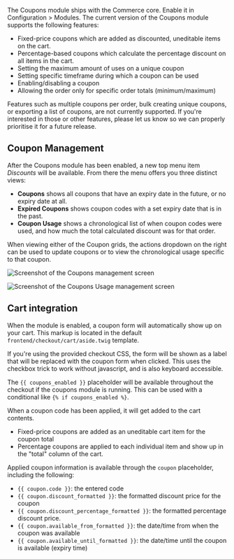 The Coupons module ships with the Commerce core. Enable it in Configuration > Modules. The current version of the Coupons module supports the following features:

- Fixed-price coupons which are added as discounted, uneditable items on the cart.
- Percentage-based coupons which calculate the percentage discount on all items in the cart. 
- Setting the maximum amount of uses on a unique coupon
- Setting specific timeframe during which a coupon can be used
- Enabling/disabling a coupon
- Allowing the order only for specific order totals (minimum/maximum)

Features such as multiple coupons per order, bulk creating unique coupons, or exporting a list of coupons, are not currently supported. If you're interested in those or other features, please let us know so we can properly prioritise it for a future release. 

## Coupon Management

After the Coupons module has been enabled, a new top menu item _Discounts_ will be available. From there the menu offers you three distinct views:

- **Coupons** shows all coupons that have an expiry date in the future, or no expiry date at all. 
- **Expired Coupons** shows coupon codes with a set expiry date that is in the past.
- **Coupon Usage** shows a chronological list of when coupon codes were used, and how much the total calculated discount was for that order. 

When viewing either of the Coupon grids, the actions dropdown on the right can be used to update coupons or to view the chronological usage specific to that coupon. 

![Screenshot of the Coupons management screen](../../../images/modules/coupons.jpg)

![Screenshot of the Coupons Usage management screen](../../../images/modules/coupons-usage.jpg)

## Cart integration

When the module is enabled, a coupon form will automatically show up on your cart. This markup is located in the default `frontend/checkout/cart/aside.twig` template. 

If you're using the provided checkout CSS, the form will be shown as a label that will be replaced with the coupon form when clicked. This uses the checkbox trick to work without javascript, and is also keyboard accessible. 

The `{{ coupons_enabled }}` placeholder will be available throughout the checkout if the coupons module is running. This can be used with a conditional like `{% if coupons_enabled %}`. 

When a coupon code has been applied, it will get added to the cart contents. 

- Fixed-price coupons are added as an uneditable cart item for the coupon total
- Percentage coupons are applied to each individual item and show up in the "total" column of the cart. 

Applied coupon information is available through the `coupon` placeholder, including the following:

- `{{ coupon.code }}`: the entered code
- `{{ coupon.discount_formatted }}`: the formatted discount price for the coupon
- `{{ coupon.discount_percentage_formatted }}`: the formatted percentage discount price. 
- `{{ coupon.available_from_formatted }}`: the date/time from when the coupon was available
- `{{ coupon.available_until_formatted }}`: the date/time until the coupon is available (expiry time)
